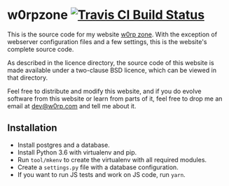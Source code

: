 # w0rpzone [![Travis CI Build Status](https://travis-ci.com/w0rp/w0rpzone.svg?branch=master)](https://travis-ci.com/w0rp/w0rpzone)

This is the source code for my website [w0rp zone](https://w0rp.com). With the
exception of webserver configuration files and a few settings, this is the
website's complete source code.

As described in the licence directory, the source code of this website is made
available under a two-clause BSD licence, which can be viewed in that directory.

Feel free to distribute and modify this website, and if you do evolve software
from this website or learn from parts of it, feel free to drop me an email at
dev@w0rp.com and tell me about it.

## Installation

* Install postgres and a database.
* Install Python 3.6 with virtualenv and pip.
* Run `tool/mkenv` to create the virtualenv with all required modules.
* Create a `settings.py` file with a database configuration.
* If you want to run JS tests and work on JS code, run `yarn`.
